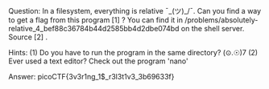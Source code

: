 Question:
In a filesystem, everything is relative ¯\_(ツ)_/¯. Can you find a way to get a
flag from this program [1] ? You can find it in
/problems/absolutely-relative_4_bef88c36784b44d2585bb4d2dbe074bd on the shell
server. Source [2] .

Hints:
(1) Do you have to run the program in the same directory? (⊙.☉)7
(2) Ever used a text editor? Check out the program 'nano'

Answer:
picoCTF{3v3r1ng_1$_r3l3t1v3_3b69633f}
